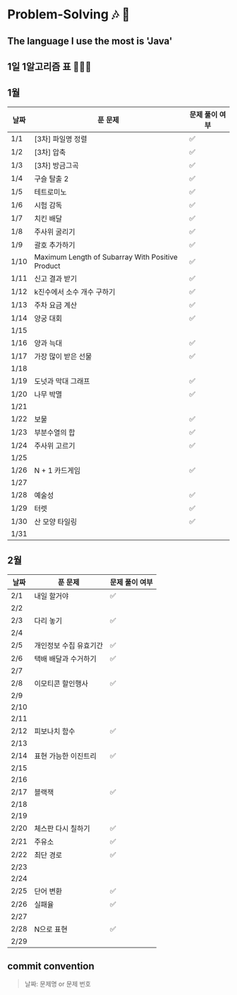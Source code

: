 # Problem-Solving 🎶 🎵

## The language I use the most is 'Java'

## 1일 1알고리즘 표 👩🏻‍💻

## 1월

| 날짜   | 푼 문제                                             | 문제 풀이 여부 |
|------|--------------------------------------------------|----------|
| 1/1  | [3차] 파일명 정렬                                      | ✅        |
| 1/2  | [3차] 압축                                          | ✅        |
| 1/3  | [3차] 방금그곡                                        | ✅        |
| 1/4  | 구슬 탈출 2                                          | ✅        |
| 1/5  | 테트로미노                                            | ✅        |
| 1/6  | 시험 감독                                            | ✅        |
| 1/7  | 치킨 배달                                            | ✅        |
| 1/8  | 주사위 굴리기                                          | ✅        |
| 1/9  | 괄호 추가하기                                          | ✅        |
| 1/10 | Maximum Length of Subarray With Positive Product | ✅        |
| 1/11 | 신고 결과 받기                                         | ✅        |
| 1/12 | k진수에서 소수 개수 구하기                                  | ✅        |
| 1/13 | 주차 요금 계산                                         | ✅        |
| 1/14 | 양궁 대회                                            | ✅        |
| 1/15 |                                                  |          |
| 1/16 | 양과 늑대                                            | ✅        |
| 1/17 | 가장 많이 받은 선물                                      | ✅        |
| 1/18 |                                                  |          |
| 1/19 | 도넛과 막대 그래프                                       | ✅        |
| 1/20 | 나무 박멸                                            | ✅        |
| 1/21 |                                                  |          |
| 1/22 | 보물                                               | ✅        |
| 1/23 | 부분수열의 합                                          | ✅        |
| 1/24 | 주사위 고르기                                          | ✅        |
| 1/25 |                                                  |          |
| 1/26 | N + 1 카드게임                                       | ✅        |
| 1/27 |                                                  |          |
| 1/28 | 예술성                                              | ✅        |
| 1/29 | 터렛                                               | ✅        |
| 1/30 | 산 모양 타일링                                         | ✅        |
| 1/31 |                                                  |          |

## 2월

| 날짜   | 푼 문제         | 문제 풀이 여부 |
|------|--------------|----------|
| 2/1  | 내일 할거야       | ✅        |
| 2/2  |              |          |
| 2/3  | 다리 놓기        | ✅        |
| 2/4  |              |          |
| 2/5  | 개인정보 수집 유효기간 | ✅        |
| 2/6  | 택배 배달과 수거하기  | ✅        |
| 2/7  |              |          |
| 2/8  | 이모티콘 할인행사    | ✅        |
| 2/9  |              |          |
| 2/10 |              |          |
| 2/11 |              |          |
| 2/12 | 피보나치 함수      | ✅        |
| 2/13 |              |          |
| 2/14 | 표현 가능한 이진트리  | ✅        |
| 2/15 |              |          |
| 2/16 |              |          |
| 2/17 | 블랙잭          | ✅        |
| 2/18 |              |          |
| 2/19 |              |          |
| 2/20 | 체스판 다시 칠하기   | ✅        |
| 2/21 | 주유소          | ✅        |
| 2/22 | 최단 경로        | ✅        |
| 2/23 |              |          |
| 2/24 |              |          |
| 2/25 | 단어 변환        | ✅        |
| 2/26 | 실패율          |   ✅       |
| 2/27 |              |          |
| 2/28 | N으로 표현       |   ✅       |
| 2/29 |              |          |

## commit convention

> 날짜: 문제명 or 문제 번호
